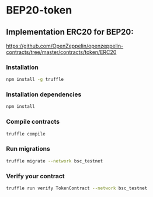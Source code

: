 # BEP20-token

## Implementation ERC20 for BEP20:
https://github.com/OpenZeppelin/openzeppelin-contracts/tree/master/contracts/token/ERC20


### Installation

```bash
npm install -g truffle
```
### Installation dependencies
```bash
npm install
```
### Compile contracts
```bash
truffle compile
```
### Run migrations
```bash
truffle migrate --network bsc_testnet
```
### Verify your contract

```bash
truffle run verify TokenContract --network bsc_testnet
```
